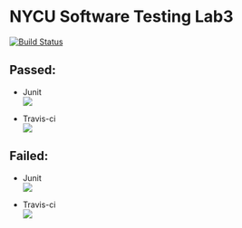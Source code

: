 # NYCU Software Testing Lab3
[![Build Status](https://travis-ci.com/wimterdom/509557012.svg?branch=main)](https://travis-ci.com/wimterdom/509557012)

## Passed:<br>
* Junit<br>
![](https://i.imgur.com/XM91Bsd.png)

* Travis-ci<br>
![](https://i.imgur.com/fW9Ki6k.png)



## Failed:<br>
* Junit<br>
![](https://i.imgur.com/ffBJMm7.png)

* Travis-ci<br>
![](https://i.imgur.com/Jym6hke.png)
